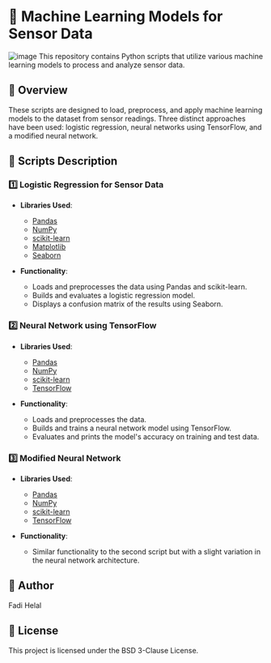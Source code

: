 # 🤖 Machine Learning Models for Sensor Data
![image](https://github.com/SAIPRONE/sensor_readings_24/assets/95390348/572e831e-5f5a-4864-8f52-88066d3e523f)
This repository contains Python scripts that utilize various machine learning models to process and analyze sensor data.

## 📌 Overview

These scripts are designed to load, preprocess, and apply machine learning models to the dataset from sensor readings. Three distinct approaches have been used: logistic regression, neural networks using TensorFlow, and a modified neural network.

## 🚀 Scripts Description

### 1️⃣ Logistic Regression for Sensor Data

- **Libraries Used**:
  - [Pandas](https://pandas.pydata.org/)
  - [NumPy](https://numpy.org/)
  - [scikit-learn](https://scikit-learn.org/stable/)
  - [Matplotlib](https://matplotlib.org/)
  - [Seaborn](https://seaborn.pydata.org/)
  
- **Functionality**:
  - Loads and preprocesses the data using Pandas and scikit-learn.
  - Builds and evaluates a logistic regression model.
  - Displays a confusion matrix of the results using Seaborn.

### 2️⃣ Neural Network using TensorFlow

- **Libraries Used**:
  - [Pandas](https://pandas.pydata.org/)
  - [NumPy](https://numpy.org/)
  - [scikit-learn](https://scikit-learn.org/stable/)
  - [TensorFlow](https://www.tensorflow.org/)
  
- **Functionality**:
  - Loads and preprocesses the data.
  - Builds and trains a neural network model using TensorFlow.
  - Evaluates and prints the model's accuracy on training and test data.

### 3️⃣ Modified Neural Network

- **Libraries Used**:
  - [Pandas](https://pandas.pydata.org/)
  - [NumPy](https://numpy.org/)
  - [scikit-learn](https://scikit-learn.org/stable/)
  - [TensorFlow](https://www.tensorflow.org/)
  
- **Functionality**:
  - Similar functionality to the second script but with a slight variation in the neural network architecture.

## 👤 Author

Fadi Helal


## 📜 License

This project is licensed under the BSD 3-Clause License.
